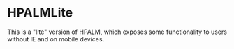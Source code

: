 HPALMLite
=========

This is a "lite" version of HPALM, which exposes some functionality to users without IE and on mobile devices.
